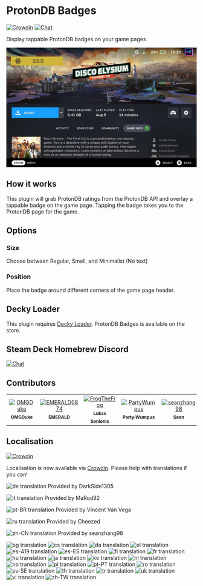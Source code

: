 # ProtonDB Badges
[![Crowdin](https://badges.crowdin.net/protondb-decky/localized.svg)](https://crowdin.com/project/protondb-decky) [![Chat](https://img.shields.io/badge/chat-on%20discord-7289da.svg)](https://deckbrew.xyz/discord)

Display tappable ProtonDB badges on your game pages

![ProtonDB Badges](./assets/screenshot.jpg)

## How it works

This plugin will grab ProtonDB ratings from the ProtonDB API and overlay a tappable badge on the game page. Tapping the badge takes you to the ProtonDB page for the game.

## Options

### Size
Choose between Regular, Small, and Minimalist (No text)

### Position
Place the badge around different corners of the game page header.

## Decky Loader

This plugin requires [Decky Loader](https://github.com/SteamDeckHomebrew/decky-loader). ProtonDB Badges is available on the store.

## Steam Deck Homebrew Discord
[![Chat](https://img.shields.io/badge/chat-on%20discord-7289da.svg)](https://deckbrew.xyz/discord)

## Contributors

<!-- readme: collaborators,contributors -start -->
<table>
<tr>
    <td align="center">
        <a href="https://github.com/OMGDuke">
            <img src="https://avatars.githubusercontent.com/u/17005532?v=4" width="100;" alt="OMGDuke"/>
            <br />
            <sub><b>OMGDuke</b></sub>
        </a>
    </td>
    <td align="center">
        <a href="https://github.com/EMERALD0874">
            <img src="https://avatars.githubusercontent.com/u/11338953?v=4" width="100;" alt="EMERALD0874"/>
            <br />
            <sub><b>EMERALD</b></sub>
        </a>
    </td>
    <td align="center">
        <a href="https://github.com/FrogTheFrog">
            <img src="https://avatars.githubusercontent.com/u/22381748?v=4" width="100;" alt="FrogTheFrog"/>
            <br />
            <sub><b>Lukas Senionis</b></sub>
        </a>
    </td>
    <td align="center">
        <a href="https://github.com/PartyWumpus">
            <img src="https://avatars.githubusercontent.com/u/48649272?v=4" width="100;" alt="PartyWumpus"/>
            <br />
            <sub><b>Party Wumpus</b></sub>
        </a>
    </td>
    <td align="center">
        <a href="https://github.com/seanzhang98">
            <img src="https://avatars.githubusercontent.com/u/34902361?v=4" width="100;" alt="seanzhang98"/>
            <br />
            <sub><b>Sean</b></sub>
        </a>
    </td></tr>
</table>
<!-- readme: collaborators,contributors -end -->

## Localisation
[![Crowdin](https://badges.crowdin.net/protondb-decky/localized.svg)](https://crowdin.com/project/protondb-decky)

Localisation is now available via [Crowdin](https://crowdin.com/project/protondb-decky). Please help with translations if you can!

![de translation](https://img.shields.io/badge/dynamic/json?color=blue&label=de&style=flat&logo=crowdin&query=%24.progress.3.data.translationProgress&url=https%3A%2F%2Fbadges.awesome-crowdin.com%2Fstats-15707857-570215.json) Provided by DarkSide1305

![it translation](https://img.shields.io/badge/dynamic/json?color=blue&label=it&style=flat&logo=crowdin&query=%24.progress.10.data.translationProgress&url=https%3A%2F%2Fbadges.awesome-crowdin.com%2Fstats-15707857-570215.json) Provided by MaRod92

![pt-BR translation](https://img.shields.io/badge/dynamic/json?color=blue&label=pt-BR&style=flat&logo=crowdin&query=%24.progress.16.data.translationProgress&url=https%3A%2F%2Fbadges.awesome-crowdin.com%2Fstats-15707857-570215.json) Provided by Vincent Van Vega

![ru translation](https://img.shields.io/badge/dynamic/json?color=blue&label=ru&style=flat&logo=crowdin&query=%24.progress.19.data.translationProgress&url=https%3A%2F%2Fbadges.awesome-crowdin.com%2Fstats-15707857-570215.json) Provided by Cheezed

![zh-CN translation](https://img.shields.io/badge/dynamic/json?color=blue&label=zh-CN&style=flat&logo=crowdin&query=%24.progress.25.data.translationProgress&url=https%3A%2F%2Fbadges.awesome-crowdin.com%2Fstats-15707857-570215.json) Provided by seanzhang98


![bg translation](https://img.shields.io/badge/dynamic/json?color=blue&label=bg&style=flat&logo=crowdin&query=%24.progress.0.data.translationProgress&url=https%3A%2F%2Fbadges.awesome-crowdin.com%2Fstats-15707857-570215.json) ![cs translation](https://img.shields.io/badge/dynamic/json?color=blue&label=cs&style=flat&logo=crowdin&query=%24.progress.1.data.translationProgress&url=https%3A%2F%2Fbadges.awesome-crowdin.com%2Fstats-15707857-570215.json) ![da translation](https://img.shields.io/badge/dynamic/json?color=blue&label=da&style=flat&logo=crowdin&query=%24.progress.2.data.translationProgress&url=https%3A%2F%2Fbadges.awesome-crowdin.com%2Fstats-15707857-570215.json) ![el translation](https://img.shields.io/badge/dynamic/json?color=blue&label=el&style=flat&logo=crowdin&query=%24.progress.4.data.translationProgress&url=https%3A%2F%2Fbadges.awesome-crowdin.com%2Fstats-15707857-570215.json) ![es-419 translation](https://img.shields.io/badge/dynamic/json?color=blue&label=es-419&style=flat&logo=crowdin&query=%24.progress.5.data.translationProgress&url=https%3A%2F%2Fbadges.awesome-crowdin.com%2Fstats-15707857-570215.json) ![es-ES translation](https://img.shields.io/badge/dynamic/json?color=blue&label=es-ES&style=flat&logo=crowdin&query=%24.progress.6.data.translationProgress&url=https%3A%2F%2Fbadges.awesome-crowdin.com%2Fstats-15707857-570215.json) ![fi translation](https://img.shields.io/badge/dynamic/json?color=blue&label=fi&style=flat&logo=crowdin&query=%24.progress.7.data.translationProgress&url=https%3A%2F%2Fbadges.awesome-crowdin.com%2Fstats-15707857-570215.json) ![fr translation](https://img.shields.io/badge/dynamic/json?color=blue&label=fr&style=flat&logo=crowdin&query=%24.progress.8.data.translationProgress&url=https%3A%2F%2Fbadges.awesome-crowdin.com%2Fstats-15707857-570215.json) ![hu translation](https://img.shields.io/badge/dynamic/json?color=blue&label=hu&style=flat&logo=crowdin&query=%24.progress.9.data.translationProgress&url=https%3A%2F%2Fbadges.awesome-crowdin.com%2Fstats-15707857-570215.json) ![ja translation](https://img.shields.io/badge/dynamic/json?color=blue&label=ja&style=flat&logo=crowdin&query=%24.progress.11.data.translationProgress&url=https%3A%2F%2Fbadges.awesome-crowdin.com%2Fstats-15707857-570215.json) ![ko translation](https://img.shields.io/badge/dynamic/json?color=blue&label=ko&style=flat&logo=crowdin&query=%24.progress.12.data.translationProgress&url=https%3A%2F%2Fbadges.awesome-crowdin.com%2Fstats-15707857-570215.json) ![nl translation](https://img.shields.io/badge/dynamic/json?color=blue&label=nl&style=flat&logo=crowdin&query=%24.progress.13.data.translationProgress&url=https%3A%2F%2Fbadges.awesome-crowdin.com%2Fstats-15707857-570215.json) ![no translation](https://img.shields.io/badge/dynamic/json?color=blue&label=no&style=flat&logo=crowdin&query=%24.progress.14.data.translationProgress&url=https%3A%2F%2Fbadges.awesome-crowdin.com%2Fstats-15707857-570215.json) ![pl translation](https://img.shields.io/badge/dynamic/json?color=blue&label=pl&style=flat&logo=crowdin&query=%24.progress.15.data.translationProgress&url=https%3A%2F%2Fbadges.awesome-crowdin.com%2Fstats-15707857-570215.json) ![pt-PT translation](https://img.shields.io/badge/dynamic/json?color=blue&label=pt-PT&style=flat&logo=crowdin&query=%24.progress.17.data.translationProgress&url=https%3A%2F%2Fbadges.awesome-crowdin.com%2Fstats-15707857-570215.json) ![ro translation](https://img.shields.io/badge/dynamic/json?color=blue&label=ro&style=flat&logo=crowdin&query=%24.progress.18.data.translationProgress&url=https%3A%2F%2Fbadges.awesome-crowdin.com%2Fstats-15707857-570215.json) ![sv-SE translation](https://img.shields.io/badge/dynamic/json?color=blue&label=sv-SE&style=flat&logo=crowdin&query=%24.progress.20.data.translationProgress&url=https%3A%2F%2Fbadges.awesome-crowdin.com%2Fstats-15707857-570215.json) ![th translation](https://img.shields.io/badge/dynamic/json?color=blue&label=th&style=flat&logo=crowdin&query=%24.progress.21.data.translationProgress&url=https%3A%2F%2Fbadges.awesome-crowdin.com%2Fstats-15707857-570215.json) ![tr translation](https://img.shields.io/badge/dynamic/json?color=blue&label=tr&style=flat&logo=crowdin&query=%24.progress.22.data.translationProgress&url=https%3A%2F%2Fbadges.awesome-crowdin.com%2Fstats-15707857-570215.json) ![uk translation](https://img.shields.io/badge/dynamic/json?color=blue&label=uk&style=flat&logo=crowdin&query=%24.progress.23.data.translationProgress&url=https%3A%2F%2Fbadges.awesome-crowdin.com%2Fstats-15707857-570215.json) ![vi translation](https://img.shields.io/badge/dynamic/json?color=blue&label=vi&style=flat&logo=crowdin&query=%24.progress.24.data.translationProgress&url=https%3A%2F%2Fbadges.awesome-crowdin.com%2Fstats-15707857-570215.json)  ![zh-TW translation](https://img.shields.io/badge/dynamic/json?color=blue&label=zh-TW&style=flat&logo=crowdin&query=%24.progress.26.data.translationProgress&url=https%3A%2F%2Fbadges.awesome-crowdin.com%2Fstats-15707857-570215.json)

